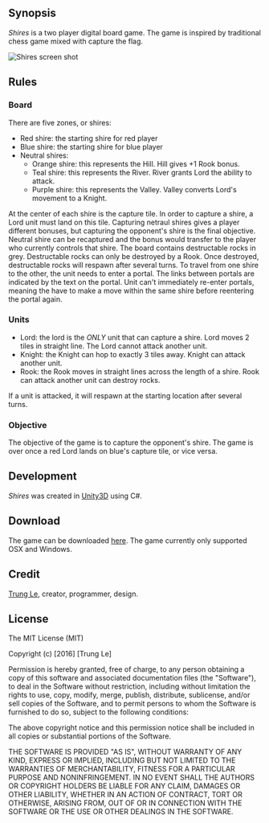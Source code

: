 ## Synopsis

*Shires* is a two player digital board game. The game is inspired by traditional chess game mixed with capture the flag.

![Shires screen shot](https://s3-us-west-2.amazonaws.com/trle/shires/shires_screenshot.png)

## Rules

### Board

There are five zones, or shires:
- Red shire: the starting shire for red player
- Blue shire: the starting shire for blue player
- Neutral shires:
	- Orange shire: this represents the Hill. Hill gives +1 Rook bonus.
	- Teal shire: this represents the River. River grants Lord the ability to attack.
	- Purple shire: this represents the Valley. Valley converts Lord's movement to a Knight.

At the center of each shire is the capture tile. In order to capture a shire, a Lord unit must land on this tile. Capturing netraul shires gives a player different bonuses, but capturing the opponent's shire is the final objective.
Neutral shire can be recaptured and the bonus would transfer to the player who currently controls that shire.
The board contains destructable rocks in grey. Destructable rocks can only be destroyed by a Rook. Once destroyed, destructable rocks will respawn after several turns.
To travel from one shire to the other, the unit needs to enter a portal. The links between portals are indicated by the text on the portal. Unit can't immediately re-enter portals, meaning the have to make a move within the same shire before reentering the portal again.

### Units

- Lord: the lord is the *ONLY* unit that can capture a shire. Lord moves 2 tiles in straight line. The Lord cannot attack another unit.
- Knight: the Knight can hop to exactly 3 tiles away. Knight can attack another unit.
- Rook: the Rook moves in straight lines across the length of a shire. Rook can attack another unit can destroy rocks.

If a unit is attacked, it will respawn at the starting location after several turns.

### Objective

The objective of the game is to capture the opponent's shire. The game is over once a red Lord lands on blue's capture tile, or vice versa.

## Development

*Shires* was created in [Unity3D](https://unity3d.com/) using C#.

## Download

The game can be downloaded [here](http://www.trungtuanle.com/files/shires.zip). The game currently only supported OSX and Windows.

## Credit

[Trung Le](http://www.trungtuanle.com/game/shires), creator, programmer, design.

## License

The MIT License (MIT)

Copyright (c) [2016] [Trung Le]

Permission is hereby granted, free of charge, to any person obtaining a copy
of this software and associated documentation files (the "Software"), to deal
in the Software without restriction, including without limitation the rights
to use, copy, modify, merge, publish, distribute, sublicense, and/or sell
copies of the Software, and to permit persons to whom the Software is
furnished to do so, subject to the following conditions:

The above copyright notice and this permission notice shall be included in all
copies or substantial portions of the Software.

THE SOFTWARE IS PROVIDED "AS IS", WITHOUT WARRANTY OF ANY KIND, EXPRESS OR
IMPLIED, INCLUDING BUT NOT LIMITED TO THE WARRANTIES OF MERCHANTABILITY,
FITNESS FOR A PARTICULAR PURPOSE AND NONINFRINGEMENT. IN NO EVENT SHALL THE
AUTHORS OR COPYRIGHT HOLDERS BE LIABLE FOR ANY CLAIM, DAMAGES OR OTHER
LIABILITY, WHETHER IN AN ACTION OF CONTRACT, TORT OR OTHERWISE, ARISING FROM,
OUT OF OR IN CONNECTION WITH THE SOFTWARE OR THE USE OR OTHER DEALINGS IN THE
SOFTWARE.
